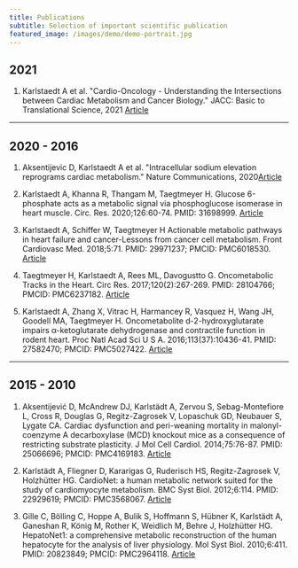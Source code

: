 ```yaml
---
title: Publications
subtitle: Selection of important scientific publication
featured_image: /images/demo/demo-portrait.jpg
---
```


## 2021
1. Karlstaedt A et al. "Cardio-Oncology - Understanding the Intersections between Cardiac Metabolism and Cancer Biology." JACC: Basic to Translational Science, 2021 [Article]()

---
## 2020 - 2016
1. Aksentijevic D, Karlstaedt A et al. "Intracellular sodium elevation reprograms cardiac metabolism." Nature Communications, 2020[Article](https://doi.org10.1038/s41467-020-18160-x)
2. Karlstaedt A, Khanna R, Thangam M, Taegtmeyer H. Glucose 6-phosphate acts as a metabolic signal via phosphoglucose isomerase in heart muscle. Circ. Res. 2020;126:60-74. PMID: 31698999. [Article]()

3. Karlstaedt A, Schiffer W, Taegtmeyer H Actionable metabolic pathways in heart failure and cancer-Lessons from cancer cell metabolism. Front Cardiovasc Med. 2018;5:71. PMID: 29971237; PMCID: PMC6018530. [Article]()

4. Taegtmeyer H, Karlstaedt A, Rees ML, Davogustto G. Oncometabolic Tracks in the Heart. Circ Res. 2017;120(2):267-269. PMID: 28104766; PMCID: PMC6237182.   [Article]()

5. Karlstaedt A, Zhang X, Vitrac H, Harmancey R, Vasquez H, Wang JH, Goodell MA, Taegtmeyer H. Oncometabolite d-2-hydroxyglutarate impairs α-ketoglutarate dehydrogenase and contractile function in rodent heart. Proc Natl Acad Sci U S A. 2016;113(37):10436-41. PMID: 27582470; PMCID: PMC5027422.  [Article]()

---
## 2015 - 2010
1. Aksentijević D, McAndrew DJ, Karlstädt A, Zervou S, Sebag-Montefiore L, Cross R, Douglas G, Regitz-Zagrosek V, Lopaschuk GD, Neubauer S, Lygate CA. Cardiac dysfunction and peri-weaning mortality in malonyl-coenzyme A decarboxylase (MCD) knockout mice as a consequence of restricting substrate plasticity. J Mol Cell Cardiol. 2014;75:76-87. PMID: 25066696; PMCID: PMC4169183. [Article]()

2. Karlstädt A, Fliegner D, Kararigas G, Ruderisch HS, Regitz-Zagrosek V, Holzhütter HG. CardioNet: a human metabolic network suited for the study of cardiomyocyte metabolism. BMC Syst Biol. 2012;6:114. PMID: 22929619; PMCID: PMC3568067. [Article]()

3. Gille C, Bölling C, Hoppe A, Bulik S, Hoffmann S, Hübner K, Karlstädt A, Ganeshan R, König M, Rother K, Weidlich M, Behre J, Holzhütter HG. HepatoNet1: a comprehensive metabolic reconstruction of the human hepatocyte for the analysis of liver physiology. Mol Syst Biol. 2010;6:411. PMID: 20823849; PMCID: PMC2964118. [Article]()


